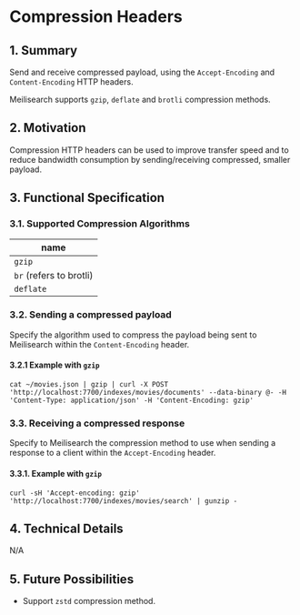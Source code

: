 # Compression Headers

## 1. Summary

Send and receive compressed payload, using the `Accept-Encoding` and `Content-Encoding` HTTP headers.

Meilisearch supports `gzip`, `deflate` and `brotli` compression methods.

## 2. Motivation

Compression HTTP headers can be used to improve transfer speed and to reduce bandwidth consumption by sending/receiving compressed, smaller payload.

## 3. Functional Specification

### 3.1. Supported Compression Algorithms

| name      |
|-----------|
| `gzip`    |
| `br` (refers to brotli) |
| `deflate` |

### 3.2. Sending a compressed payload

Specify the algorithm used to compress the payload being sent to Meilisearch within the `Content-Encoding` header.

#### 3.2.1 Example with `gzip`

```cat ~/movies.json | gzip | curl -X POST 'http://localhost:7700/indexes/movies/documents' --data-binary @- -H 'Content-Type: application/json' -H 'Content-Encoding: gzip'```

### 3.3. Receiving a compressed response

Specify to Meilisearch the compression method to use when sending a response to a client within the `Accept-Encoding` header.

#### 3.3.1. Example with `gzip`

```curl -sH 'Accept-encoding: gzip' 'http://localhost:7700/indexes/movies/search' | gunzip -```

## 4. Technical Details
N/A

## 5. Future Possibilities

- Support `zstd` compression method.